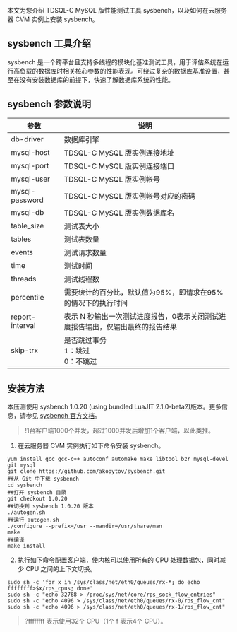 本文为您介绍 TDSQL-C MySQL 版性能测试工具 sysbench，以及如何在云服务器 CVM 实例上安装 sysbench。

## sysbench 工具介绍
sysbench 是一个跨平台且支持多线程的模块化基准测试工具，用于评估系统在运行高负载的数据库时相关核心参数的性能表现。可绕过复杂的数据库基准设置，甚至在没有安装数据库的前提下，快速了解数据库系统的性能。

## sysbench 参数说明
| 参数 | 说明 | 
|---------|---------|
| db-driver | 数据库引擎  | 
| mysql-host | TDSQL-C MySQL 版实例连接地址  |
| mysql-port | TDSQL-C MySQL 版实例连接端口  |
| mysql-user | TDSQL-C MySQL 版实例帐号  |
| mysql-password | TDSQL-C MySQL 版实例帐号对应的密码  |
| mysql-db | 	TDSQL-C MySQL 版实例数据库名 |
| table_size| 测试表大小  |
|tables | 测试表数量 |
| events | 测试请求数量 |
| time | 测试时间 |
| threads | 测试线程数 |
| percentile | 需要统计的百分比，默认值为95%，即请求在95%的情况下的执行时间 |
| report-interval | 表示 N 秒输出一次测试进度报告，0表示关闭测试进度报告输出，仅输出最终的报告结果 |
| skip-trx | 是否跳过事务<br>1：跳过<br>0：不跳过 |

## 安装方法
本压测使用 sysbench 1.0.20 (using bundled LuaJIT 2.1.0-beta2)版本。更多信息，请参见 [sysbench 官方文档](https://github.com/akopytov/sysbench?spm=a2c4g.11186623.2.12.36061072oZL2qS)。
>!1台客户端1000个并发，超过1000并发后增加1个客户端，以此类推。

1. 在云服务器 CVM 实例执行如下命令安装 sysbench。
```
yum install gcc gcc-c++ autoconf automake make libtool bzr mysql-devel git mysql
git clone https://github.com/akopytov/sysbench.git
##从 Git 中下载 sysbench
cd sysbench
##打开 sysbench 目录
git checkout 1.0.20
##切换到 sysbench 1.0.20 版本
./autogen.sh
##运行 autogen.sh
./configure --prefix=/usr --mandir=/usr/share/man
make
##编译
make install
```
2. 执行如下命令配置客户端，使内核可以使用所有的 CPU 处理数据包，同时减少 CPU 之间的上下文切换。
```
sudo sh -c 'for x in /sys/class/net/eth0/queues/rx-*; do echo ffffffff>$x/rps_cpus; done'
sudo sh -c "echo 32768 > /proc/sys/net/core/rps_sock_flow_entries"
sudo sh -c "echo 4096 > /sys/class/net/eth0/queues/rx-0/rps_flow_cnt"
sudo sh -c "echo 4096 > /sys/class/net/eth0/queues/rx-1/rps_flow_cnt"
```
>?ffffffff 表示使用32个 CPU（1个 f 表示4个 CPU）。


